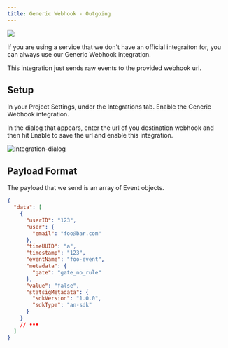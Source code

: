 ```yaml
---
title: Generic Webhook - Outgoing
---
```


<div style={{display: "flex", justifyContent: "center", marginBottom: "16px"}} >
  <img src="https://user-images.githubusercontent.com/95646168/162286552-c257a736-4050-4d0a-8223-67097c731c0b.png"/>
</div>

If you are using a service that we don't have an official integraiton for, you can always use our Generic Webhook integration.

This integration just sends raw events to the provided webhook url.

## Setup

In your Project Settings, under the Integrations tab. Enable the Generic Webhook integration.

In the dialog that appears, enter the url of you destination webhook and then hit Enable to save the url and enable this integration.

![integration-dialog](https://user-images.githubusercontent.com/95646168/162327234-c9a683af-3c36-4da9-a66d-d16bf0ad09bc.png)

## Payload Format

The payload that we send is an array of Event objects.

```json
{
  "data": [
    {
      "userID": "123",
      "user": {
        "email": "foo@bar.com"
      },
      "timeUUID": "a",
      "timestamp": "123",
      "eventName": "foo-event",
      "metadata": {
        "gate": "gate_no_rule"
      },
      "value": "false",
      "statsigMetadata": {
        "sdkVersion": "1.0.0",
        "sdkType": "an-sdk"
      }
    }
    // •••
  ]
}
```
